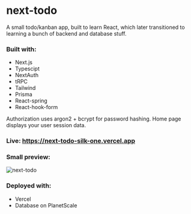 # next-todo
A small todo/kanban app, built to learn React, which later transitioned to learning a bunch of backend and database stuff. 

### Built with: 
  - Next.js
  - Typescipt
  - NextAuth
  - tRPC
  - Tailwind
  - Prisma
  - React-spring
  - React-hook-form
  
 Authorization uses argon2 + bcrypt for password hashing. Home page displays your user session data.
 
 ### Live: https://next-todo-silk-one.vercel.app
  
### Small preview: 
![next-todo](https://media4.giphy.com/media/Y9ffliGDBMZxpvYJB6/giphy.gif?cid=790b76112f21fbbba06d07da5303a49a1d38c42240cb2f57&rid=giphy.gif&ct=g)

### Deployed with: 
  - Vercel
  - Database on PlanetScale
